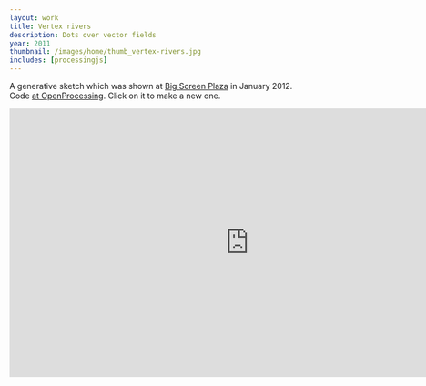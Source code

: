 ```yaml
---
layout: work
title: Vertex rivers
description: Dots over vector fields
year: 2011
thumbnail: /images/home/thumb_vertex-rivers.jpg
includes: [processingjs]
---
```


A generative sketch which was shown at [Big Screen Plaza](http://www.bigscreenplaza.com/) in January 2012. Code [at OpenProcessing](http://www.openprocessing.org/sketch/65385/). Click on it to make a new one.

<p>
<center>
<canvas data-processing-sources="/js/code/Vertex_Rivers/Vertex_Rivers.pde /js/code/Vertex_Rivers/Streak.pde"></canvas>
</center>
</p>

<p>
<center>
<iframe src="http://player.vimeo.com/video/35858818?portrait=0&amp;color=ff9933" width="840" height="472" frameborder="0" webkitAllowFullScreen mozallowfullscreen allowFullScreen></iframe>
</center>
</p>
